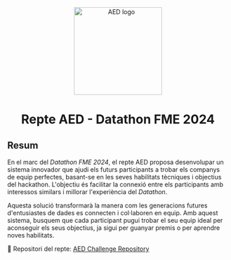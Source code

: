 <div align="center">
    <img src="public/aed_logo.png" width="200" alt="AED logo" />
    <h1>Repte AED - Datathon FME 2024</h1>
</div>

## Resum

En el marc del *Datathon FME 2024*, el repte AED proposa desenvolupar un sistema innovador que ajudi els futurs participants a trobar els companys de equip perfectes, basant-se en les seves habilitats tècniques i objectius del hackathon. L'objectiu és facilitar la connexió entre els participants amb interessos similars i millorar l'experiència del *Datathon*.

Aquesta solució transformarà la manera com les generacions futures d'entusiastes de dades es connecten i col·laboren en equip. Amb aquest sistema, busquem que cada participant pugui trobar el seu equip ideal per aconseguir els seus objectius, ja sigui per guanyar premis o per aprendre noves habilitats.

🔗 Repositori del repte: [AED Challenge Repository](https://github.com/data-students/AEDChallenge)
